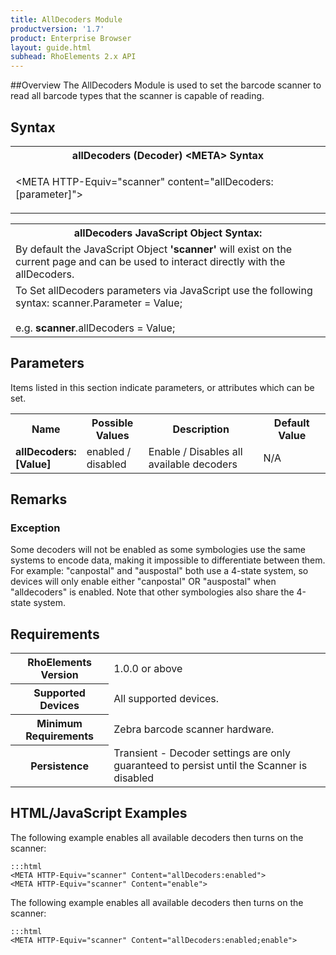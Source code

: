 ```yaml
---
title: AllDecoders Module
productversion: '1.7'
product: Enterprise Browser
layout: guide.html
subhead: RhoElements 2.x API
---
```


##Overview
The AllDecoders Module is used to set the barcode scanner to read all barcode types that the scanner is capable of reading.

## Syntax

<table class="re-table">
	<tr>
		<th class="tableHeading">allDecoders (Decoder) &lt;META&gt; Syntax</th>
	</tr>
	<tr>
		<td class="clsSyntaxCells clsOddRow"><p>&lt;META HTTP-Equiv="scanner" content="allDecoders:[parameter]"&gt;</p></td>
	</tr>
</table>

<table class="re-table">
	<tr>
		<th class="tableHeading">allDecoders JavaScript Object Syntax:</th>
	</tr>
	<tr>
		<td class="clsSyntaxCells clsOddRow">
			By default the JavaScript Object <b>'scanner'</b> will exist on the current page and can be used to interact directly with the allDecoders.
		</td>
	</tr>
	<tr>
		<td class="clsSyntaxCells clsEvenRow">
			To Set allDecoders parameters via JavaScript use the following syntax: scanner.Parameter = Value;
			<br/><br/>
			e.g. <b>scanner</b>.allDecoders = Value;
		</td>
	</tr>
</table>

## Parameters
Items listed in this section indicate parameters, or attributes which can be set.

<table class="re-table"><col width="20%"/><col width="20%"/><col width="38%"/><col width="22%"/>
	<tr>
		<th class="tableHeading">Name</th>
		<th class="tableHeading">Possible Values</th>
		<th class="tableHeading">Description</th>
		<th class="tableHeading">Default Value</th>
	</tr>
	<tr>
		<td class="clsSyntaxCells clsOddRow"><b>allDecoders:[Value]</b></td>
		<td class="clsSyntaxCells clsOddRow">enabled / disabled</td>
		<td class="clsSyntaxCells clsOddRow">Enable / Disables all available decoders</td>
		<td class="clsSyntaxCells clsOddRow">N/A</td>
	</tr>
</table>

## Remarks
### Exception
Some decoders will not be enabled as some symbologies use the same systems to encode data, making it impossible to differentiate between them. For example: "canpostal" and "auspostal" both use a 4-state system, so devices will only enable either "canpostal" OR "auspostal" when "alldecoders" is enabled. Note that other symbologies also share the 4-state system.

## Requirements

<table class="re-table">
	<tr>
		<th class="tableHeading">RhoElements Version</th>
		<td class="clsSyntaxCell clsEvenRow">1.0.0 or above</td>
	</tr>
	<tr>
		<th class="tableHeading">Supported Devices</th>
		<td class="clsSyntaxCell clsOddRow">All supported devices.</td>
	</tr>
	<tr>
		<th class="tableHeading">Minimum Requirements</th>
		<td class="clsSyntaxCell clsOddRow">Zebra barcode scanner hardware.</td>
	</tr>
	<tr>
		<th class="tableHeading">Persistence</th>
		<td class="clsSyntaxCell clsEvenRow">Transient - Decoder settings are only guaranteed to persist until the Scanner is disabled</td>
	</tr>
</table>

## HTML/JavaScript Examples
The following example enables all available decoders then turns on the scanner:

	:::html
	<META HTTP-Equiv="scanner" Content="allDecoders:enabled">
	<META HTTP-Equiv="scanner" Content="enable">
	
The following example enables all available decoders then turns on the scanner:

	:::html
	<META HTTP-Equiv="scanner" Content="allDecoders:enabled;enable">


